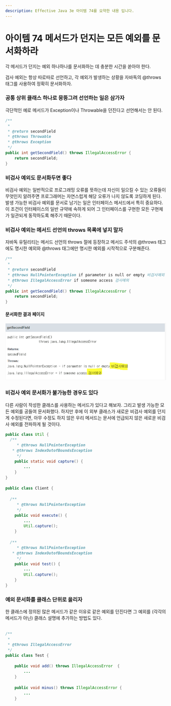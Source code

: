 ```yaml
---
description: Effective Java 3e 아이템 74를 요약한 내용 입니다.
---
```


# 아이템 74 메서드가 던지는 모든 예외를 문서화하라

각 메서드가 던지는 예외 하나하나를 문서화하는 데 충분한 시간을 쏟아야 한다.

검사 예외는 항상 따로따로 선언하고, 각 예외가 발생하는 상황을 자바독의 @throws 태그를 사용하여 정확히 문서화하자.

### 공통 상위 클래스 하나로 뭉뚱그려 선언하는 일은 삼가자

극단적인 예로 메서드가 Exception이나 Throwable을 던진다고 선언해서는 안 된다.

```java
/**
 *
 * @return secondField
 * @throws Throwable
 * @throws Exception
 */
public int getSecondField() throws IllegalAccessError {
    return secondField;
}
```

### 비검사 예외도 문서화두면 좋다

비검사 예외는 일반적으로 프로그래밍 오류를 뜻하는데 자신이 일으킬 수 있는 오류들이 무엇인지 알려주면 프로그래머는 자연스럽게 해당 오류가 나지 않도록 코딩하게 된다. 발생 가능한 비검사 예외를 문서로 남기는 일은 인터페이스 메서드에서 특히 중요하다. 이 조건이 인터페이스의 일반 규약에 속하게 되어 그 인터페이스를 구현한 모든 구현체가 일관되게 동작하도록 해주기 때문이다.

### 비검사 예외는 메서드 선언의 throws 목록에 넣지 말자

자바독 유틸리티는 메서드 선언의 throws 절에 등장하고 메서드 주석의 @throws 태그에도 명시한 예외와 @throws 태그에만 명시한 예외를 시작적으로 구분해준다.

```java
/**
 *
 * @return secondField
 * @throws NullPointerException if parameter is null or empty 비검사예외
 * @throws IllegalAccessError if someone access 검사예외
 */
public int getSecondField() throws IllegalAccessError {
    return secondField;
}
```

#### 문서화한 결과 페이지

![](../../../.gitbook/assets/111%20%2823%29.png)

### 비검사 예외 문서화가 불가능한 경우도 있다

다른 사람이 작성한 클래스를 사용하는 메서드가 있다고 해보자. 그리고 발생 가능한 모든 예외를 공들여 문서화했다. 하지만 후에 이 외부 클래스가 새로운 비검사 예외를 던지게 수정된다면, 아무 수정도 하지 않은 우리 메서드는 문서에 언급되지 않은 새로운 비검사 예외를 전파하게 될 것이다.

```java
public class Util {
  /**
	 * @throws NullPointerException
   * @throws IndexOutofBoundsException
	 */
	public static void capture() {
		...
	}
}

public class Client {

  /**
	 * @throws NullPointerException
	 */
	public void execute() {
		...
		Util.capture();
	}

  /**
	 * @throws NullPointerException
   * @throws IndexOutofBoundsException
	 */
	public void test() {
		...
		Util.capture();
	}
}
```

### 예외 문서화를 클래스 단위로 올리자

한 클래스에 정의된 많은 메서드가 같은 이유로 같은 예외를 던진다면 그 예외를 \(각각의 메서드가 아닌\) 클래스 설명에 추가하는 방법도 있다.

```java

/**
 *
 * @throws IllegalAccessError
 */
public class Test {

	public void add() throws IllegalAccessError  {
		...
	}

	public void minus() throws IllegalAccessError {
		...
	}
```

